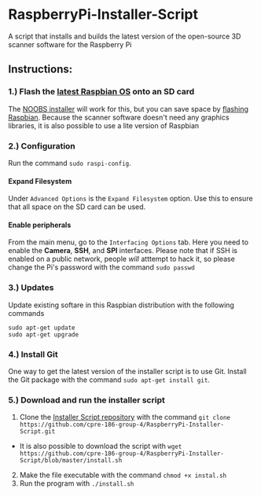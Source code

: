 # RaspberryPi-Installer-Script
A script that installs and builds the latest version of the open-source 3D scanner software for the Raspberry Pi

## Instructions:
### 1.) Flash the [latest Raspbian OS](https://www.raspberrypi.org/downloads/raspbian/) onto an SD card
The [NOOBS installer](https://www.raspberrypi.org/downloads/noobs/) will work for this, but you can save space by
[flashing Raspbian](https://www.raspberrypi.org/documentation/installation/installing-images/README.md). Because 
the scanner software doesn't need any graphics libraries, it is also possible to use a lite version of Raspbian
### 2.) Configuration
Run the command `sudo raspi-config`.
#### Expand Filesystem
Under `Advanced Options` is the `Expand Filesystem` option. Use this to ensure that all space on the SD card can 
be used.
#### Enable peripherals
From the main menu, go to the `Interfacing Options` tab. Here you need to enable the __Camera__, __SSH__, and __SPI__
interfaces. Please note that if SSH is enabled on a public network, people _will_ atttempt to hack it, so please 
change the Pi's password with the command `sudo passwd`
### 3.) Updates
Update existing softare in this Raspbian distribution with the following commands
```shell
sudo apt-get update
sudo apt-get upgrade
```
### 4.) Install Git
One way to get the latest version of the installer script is to use Git. Install the Git package with the 
command `sudo apt-get install git`.
### 5.) Download and run the installer script
1. Clone the [Installer Script repository](https://github.com/cpre-186-group-4/RaspberryPi-Installer-Script) with the command `git clone https://github.com/cpre-186-group-4/RaspberryPi-Installer-Script.git`
  * It is also possible to download the script with `wget https://github.com/cpre-186-group-4/RaspberryPi-Installer-Script/blob/master/install.sh`
2. Make the file executable with the command `chmod +x instal.sh`
3. Run the program with `./install.sh`
